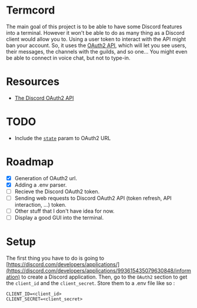 # Termcord
The main goal of this project is to be able to have some Discord features into a terminal. However it won't be able to do as many thing as a Discord client would allow you to. Using a user token to interact with the API might ban your account. So, it uses the [OAuth2 API](https://discord.com/developers/docs/topics/oauth2#oauth2), which will let you see users, their messages, the channels with the guilds, and so one... You might even be able to connect in voice chat, but not to type-in.

# Resources
- [The Discord OAuth2 API](https://discord.com/developers/docs/topics/oauth2#oauth2)

# TODO
- Include the [`state`](https://discord.com/developers/docs/topics/oauth2#state-and-security) param to OAuth2 URL

# Roadmap
- [X] Generation of OAuth2 url.
- [X] Adding a .env parser.
- [ ] Recieve the Discord OAuth2 token.
- [ ] Sending web requests to Discord OAuth2 API (token refresh, API interaction, ...) token.
- [ ] Other stuff that I don't have idea for now.
- [ ] Display a good GUI into the terminal.

# Setup
The first thing you have to do is going to [https://discord.com/developers/applications/](https://discord.com/developers/applications/993615435079630848/information) to create a Discord application. Then, go to the `OAuth2` section to get the `client_id` and the `client_secret`. Store them to a .env file like so :
```env
CLIENT_ID=<client_id>
CLIENT_SECRET=<client_secret>
```
